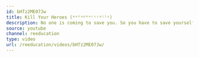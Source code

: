 ```yaml
---
id: bHTz2ME07Jw
title: Kill Your Heroes (ᵐᵉᵗᵃᵖʰᵒʳⁱᶜᵃˡˡʸ)
description: No one is coming to save you. So you have to save yourself.
source: youtube
channel: reeducation
type: video
url: /reeducation/videos/bHTz2ME07Jw/
---
```

